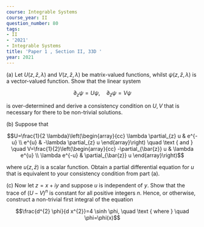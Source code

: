 ```yaml
---
course: Integrable Systems
course_year: II
question_number: 80
tags:
- II
- '2021'
- Integrable Systems
title: 'Paper 1 , Section II, 33D '
year: 2021
---
```




(a) Let $U(z, \bar{z}, \lambda)$ and $V(z, \bar{z}, \lambda)$ be matrix-valued functions, whilst $\psi(z, \bar{z}, \lambda)$ is a vector-valued function. Show that the linear system

$$\partial_{z} \psi=U \psi, \quad \partial_{\bar{z}} \psi=V \psi$$

is over-determined and derive a consistency condition on $U, V$ that is necessary for there to be non-trivial solutions.

(b) Suppose that

$$U=\frac{1}{2 \lambda}\left(\begin{array}{cc}
\lambda \partial_{z} u & e^{-u} \\
e^{u} & -\lambda \partial_{z} u
\end{array}\right) \quad \text { and } \quad V=\frac{1}{2}\left(\begin{array}{cc}
-\partial_{\bar{z}} u & \lambda e^{u} \\
\lambda e^{-u} & \partial_{\bar{z}} u
\end{array}\right)$$

where $u(z, \bar{z})$ is a scalar function. Obtain a partial differential equation for $u$ that is equivalent to your consistency condition from part (a).

(c) Now let $z=x+i y$ and suppose $u$ is independent of $y$. Show that the trace of $(U-V)^{n}$ is constant for all positive integers $n$. Hence, or otherwise, construct a non-trivial first integral of the equation

$$\frac{d^{2} \phi}{d x^{2}}=4 \sinh \phi, \quad \text { where } \quad \phi=\phi(x)$$
